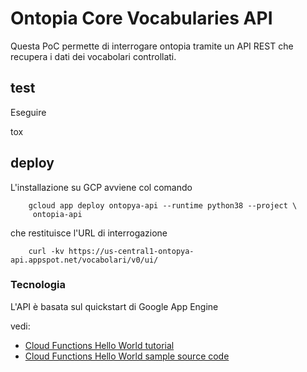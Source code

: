 # Ontopia Core Vocabularies API

Questa PoC permette di interrogare ontopia
tramite un API REST che recupera i dati dei vocabolari controllati.

## test

Eseguire

  tox

## deploy

L'installazione su GCP avviene col comando

        gcloud app deploy ontopya-api --runtime python38 --project \
         ontopia-api 

che restituisce l'URL di interrogazione

        curl -kv https://us-central1-ontopya-api.appspot.net/vocabolari/v0/ui/


### Tecnologia

L'API è basata sul quickstart di Google App Engine

vedi:

* [Cloud Functions Hello World tutorial][tutorial]
* [Cloud Functions Hello World sample source code][code]

[tutorial]: https://cloud.google.com/functions/docs/quickstart
[code]: main.py

